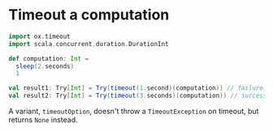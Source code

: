 # Timeout a computation

```scala
import ox.timeout
import scala.concurrent.duration.DurationInt

def computation: Int =
  sleep(2.seconds)
  1

val result1: Try[Int] = Try(timeout(1.second)(computation)) // failure: TimeoutException
val result2: Try[Int] = Try(timeout(3.seconds)(computation)) // success: 1
```

A variant, `timeoutOption`, doesn't throw a `TimeoutException` on timeout, but returns `None` instead.
